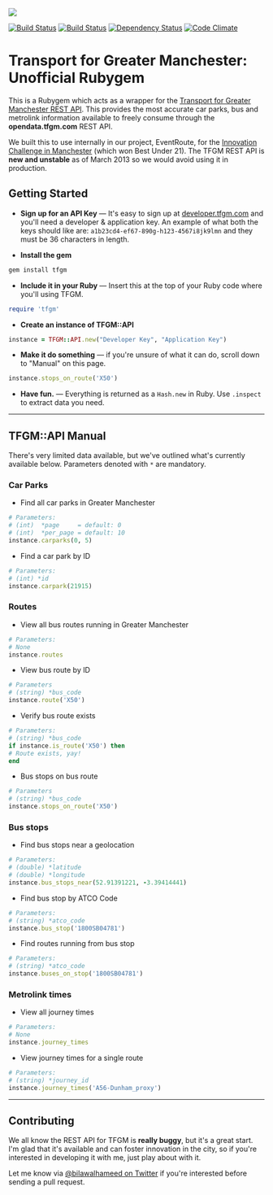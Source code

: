 ![](http://i.imgur.com/6PGUo4g.png)

[![Build Status](https://travis-ci.org/bih/tfgm.png?branch=master)](https://travis-ci.org/bih/tfgm) [![Build Status](https://d25lcipzij17d.cloudfront.net/badge.png?title=gem&type=3c&v=0.0.3)]() [![Dependency Status](https://gemnasium.com/bih/tfgm.png)](https://gemnasium.com/bih/tfgm) [![Code Climate](https://codeclimate.com/github/bih/tfgm.png)](https://codeclimate.com/github/bih/tfgm)
# Transport for Greater Manchester: Unofficial Rubygem
This is a Rubygem which acts as a wrapper for the [Transport for Greater Manchester REST API](http://developer.tfgm.com). This provides the most accurate car parks, bus and metrolink information available to freely consume through the **opendata.tfgm.com** REST API.

We built this to use internally in our project, EventRoute, for the [Innovation Challenge in Manchester](http://futureeverything.org/summit/conference/workshops-fringe-events/innovation-challenge/) (which won Best Under 21). The TFGM REST API is **new and unstable** as of March 2013 so we would avoid using it in production.

## Getting Started
* **Sign up for an API Key** &mdash; It's easy to sign up at [developer.tfgm.com](http://developer.tfgm.com) and you'll need a developer & application key. An example of what both the keys should like are: `a1b23cd4-ef67-890g-h123-4567i8jk9lmn` and they must be 36 characters in length.

* **Install the gem**
```ruby
gem install tfgm
```
 
* **Include it in your Ruby** &mdash; Insert this at the top of your Ruby code where you'll using TFGM.
```ruby
require 'tfgm'
```

* **Create an instance of TFGM::API**
```ruby
instance = TFGM::API.new("Developer Key", "Application Key")
```

* **Make it do something** &mdash; if you're unsure of what it can do, scroll down to "Manual" on this page.
```ruby
instance.stops_on_route('X50')
```

* **Have fun.** &mdash; Everything is returned as a `Hash.new` in Ruby. Use `.inspect` to extract data you need.

-----------------

## TFGM::API Manual
There's very limited data available, but we've outlined what's currently available below. Parameters denoted with `*` are mandatory.

### Car Parks

* Find all car parks in Greater Manchester
```ruby
# Parameters:
# (int)  *page     = default: 0
# (int)  *per_page = default: 10
instance.carparks(0, 5)
```

* Find a car park by ID
```ruby
# Parameters:
# (int) *id
instance.carpark(21915)
```

### Routes

* View all bus routes running in Greater Manchester
```ruby
# Parameters:
# None
instance.routes
```

* View bus route by ID
```ruby
# Parameters
# (string) *bus_code
instance.route('X50')
```

* Verify bus route exists
```ruby
# Parameters:
# (string) *bus_code
if instance.is_route('X50') then
# Route exists, yay!
end
```

* Bus stops on bus route
```ruby
# Parameters
# (string) *bus_code
instance.stops_on_route('X50')
```

### Bus stops

* Find bus stops near a geolocation
```ruby
# Parameters:
# (double) *latitude
# (double) *longitude
instance.bus_stops_near(52.91391221, -3.39414441)
```

* Find bus stop by ATCO Code
```ruby
# Parameters:
# (string) *atco_code
instance.bus_stop('1800SB04781')
```

* Find routes running from bus stop
```ruby
# Parameters:
# (string) *atco_code
instance.buses_on_stop('1800SB04781')
```

### Metrolink times

* View all journey times
```ruby
# Parameters:
# None
instance.journey_times
```

* View journey times for a single route
```ruby
# Parameters:
# (string) *journey_id
instance.journey_times('A56-Dunham_proxy')
```

-----------------

## Contributing
We all know the REST API for TFGM is **really buggy**, but it's a great start. I'm glad that it's available and can foster innovation in the city, so if you're interested in developing it with me, just play about with it.

Let me know via [@bilawalhameed on Twitter](http://twitter.com/bilawalhameed/) if you're interested before sending a pull request.
